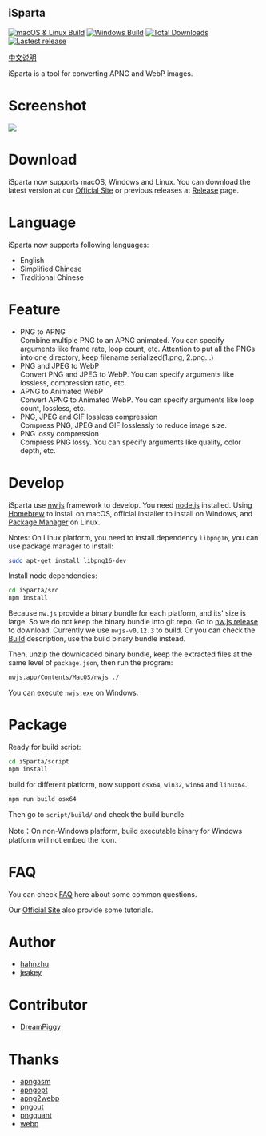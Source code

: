## iSparta

[![macOS & Linux Build](https://img.shields.io/travis/iSparta/iSparta.svg)](https://travis-ci.org/iSparta/iSparta)
[![Windows Build](https://img.shields.io/appveyor/ci/lizhuoli/iSparta.svg)](https://ci.appveyor.com/project/lizhuoli/iSparta)
[![Total Downloads](https://img.shields.io/github/downloads/iSparta/iSparta/total.svg)](https://github.com/iSparta/iSparta/releases)
[![Lastest release](https://img.shields.io/github/release/iSparta/iSparta.svg)](https://github.com/iSparta/iSparta/releases/latest)

[中文说明](https://github.com/iSparta/iSparta/blob/master/README-zh-cn.md)

iSparta is a tool for converting APNG and WebP images.

# Screenshot

![](https://raw.githubusercontent.com/iSparta/iSparta/master/screenshot/screenshot-en.png)

# Download

iSparta now supports macOS, Windows and Linux. You can download the latest version at our [Official Site](http://isparta.github.io/) or previous releases at [Release](https://github.com/iSparta/iSparta/releases) page.

# Language

iSparta now supports following languages:

+ English
+ Simplified Chinese
+ Traditional Chinese

# Feature

+ PNG to APNG  
  Combine multiple PNG to an APNG animated. You can specify arguments like frame rate, loop count, etc. Attention to put all the PNGs into one directory, keep filename serialized(1.png, 2.png...)
+ PNG and JPEG to WebP  
  Convert PNG and JPEG to WebP. You can specify arguments like lossless, compression ratio, etc.
+ APNG to Animated WebP  
  Convert APNG to Animated WebP. You can specify arguments like loop count, lossless, etc.
+ PNG, JPEG and GIF lossless compression  
  Compress PNG, JPEG and GIF losslessly to reduce image size.
+ PNG lossy compression  
  Compress PNG lossy. You can specify arguments like quality, color depth, etc.

# Develop

iSparta use [nw.js](https://nwjs.io/) framework to develop. You need [node.js](https://nodejs.org/) installed. Using [Homebrew](https://brew.sh/) to install on macOS, official installer to install on Windows, and [Package Manager](https://nodejs.org/en/download/package-manager/) on Linux.

Notes: On Linux platform, you need to install dependency `libpng16`, you can use package manager to install:

```bash
sudo apt-get install libpng16-dev
```

Install node dependencies:

```bash
cd iSparta/src
npm install
```

Because `nw.js` provide a binary bundle for each platform, and its' size is large. So we do not keep the binary bundle into git repo. Go to [nw.js release](https://dl.nwjs.io/v0.12.3/) to download. Currently we use `nwjs-v0.12.3` to build. Or you can check the [Build](#Build) description, use the build binary bundle instead.

Then, unzip the downloaded binary bundle, keep the extracted files at the same level of `package.json`, then run the program:

```bash
nwjs.app/Contents/MacOS/nwjs ./
```

You can execute `nwjs.exe` on Windows.

# Package

Ready for build script:

```bash
cd iSparta/script
npm install
```

build for different platform, now support `osx64`, `win32`, `win64` and `linux64`.

```bash
npm run build osx64
```

Then go to `script/build/` and check the build bundle.


Note：On non-Windows platform, build executable binary for Windows platform will not embed the icon.

# FAQ
You can check [FAQ](https://github.com/iSparta/iSparta/wiki/FAQ) here about some common questions.

Our [Official Site](http://isparta.github.io/) also provide some tutorials. 

# Author
* [hahnzhu](https://github.com/hahnzhu)
* [jeakey](https://github.com/jeakey)

# Contributor
* [DreamPiggy](https://github.com/dreampiggy)

# Thanks

+ [apngasm](http://apngasm.sourceforge.net/)
+ [apngopt](https://sourceforge.net/projects/apng/files/APNG_Optimizer/)
+ [apng2webp](https://github.com/Benny-/apng2webp)
+ [pngout](http://advsys.net/ken/utils.htm)
+ [pngquant](https://pngquant.org/)
+ [webp](https://developers.google.com/speed/webp/)
